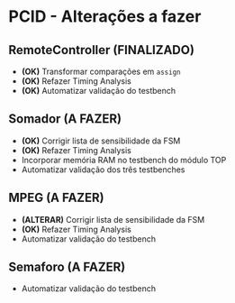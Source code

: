 # PCID - Alterações a fazer

## RemoteController (FINALIZADO)
* **(OK)** Transformar comparações em `assign`
* **(OK)** Refazer Timing Analysis
* **(OK)** Automatizar validação do testbench

## Somador (A FAZER)
* **(OK)** Corrigir lista de sensibilidade da FSM
* **(OK)** Refazer Timing Analysis
* Incorporar memória RAM no testbench do módulo TOP
* Automatizar validação dos três testbenches

## MPEG (A FAZER)
* **(ALTERAR)** Corrigir lista de sensibilidade da FSM
* **(OK)** Refazer Timing Analysis
* Automatizar validação do testbench

## Semaforo (A FAZER)
* Automatizar validação do testbench
